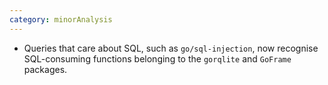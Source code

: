 ```yaml
---
category: minorAnalysis
---
```

* Queries that care about SQL, such as `go/sql-injection`, now recognise SQL-consuming functions belonging to the `gorqlite` and `GoFrame` packages.
